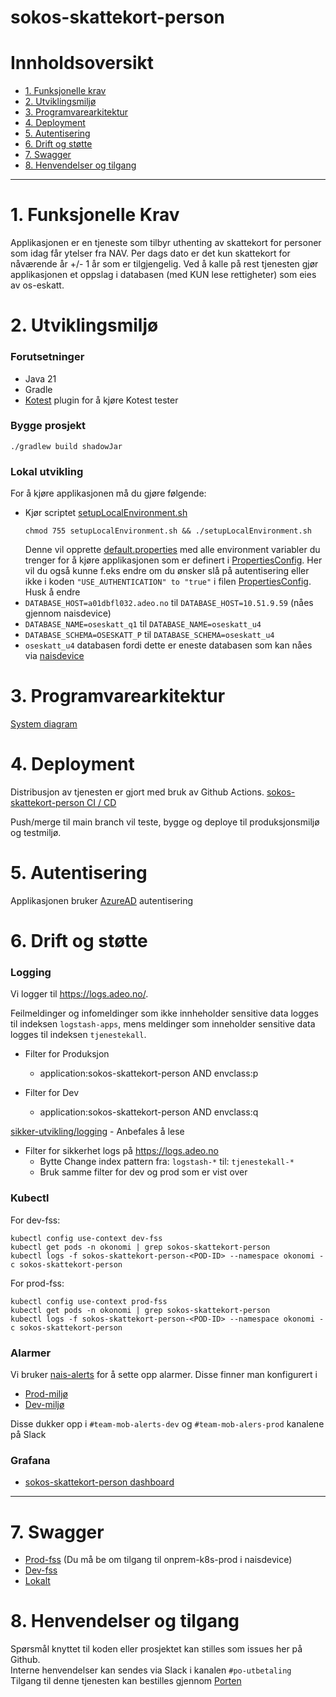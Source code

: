 # sokos-skattekort-person

# Innholdsoversikt

* [1. Funksjonelle krav](#1-funksjonelle-krav)
* [2. Utviklingsmiljø](#2-utviklingsmiljø)
* [3. Programvarearkitektur](#3-programvarearkitektur)
* [4. Deployment](#4-deployment)
* [5. Autentisering](#5-autentisering)
* [6. Drift og støtte](#6-drift-og-støtte)
* [7. Swagger](#7-swagger)
* [8. Henvendelser og tilgang](#8-henvendelser-og-tilgang)

---

# 1. Funksjonelle Krav

Applikasjonen er en tjeneste som tilbyr uthenting av skattekort for personer som idag får ytelser fra NAV.
Per dags dato er det kun skattekort for nåværende år +/- 1 år som er tilgjengelig.
Ved å kalle på rest tjenesten gjør applikasjonen et oppslag i databasen (med KUN lese rettigheter) som eies av
os-eskatt.

# 2. Utviklingsmiljø

### Forutsetninger

* Java 21
* Gradle
* [Kotest](https://plugins.jetbrains.com/plugin/14080-kotest) plugin for å kjøre Kotest tester

### Bygge prosjekt

`./gradlew build shadowJar`

### Lokal utvikling

For å kjøre applikasjonen må du gjøre følgende:
- Kjør scriptet [setupLocalEnvironment.sh](setupLocalEnvironment.sh)
     ```
     chmod 755 setupLocalEnvironment.sh && ./setupLocalEnvironment.sh
     ```
  Denne vil opprette [default.properties](defaults.properties) med alle environment variabler du trenger for å kjøre
  applikasjonen som er definert
  i [PropertiesConfig](src/main/kotlin/no/nav/sokos/skattekort.person/config/PropertiesConfig.kt).
  Her vil du også kunne f.eks endre om du ønsker slå på autentisering eller ikke i
  koden `"USE_AUTHENTICATION" to "true"` i
  filen [PropertiesConfig](src/main/kotlin/no/nav/sokos/skattekort.person/config/PropertiesConfig.kt).
  Husk å endre
- `DATABASE_HOST=a01dbfl032.adeo.no` til `DATABASE_HOST=10.51.9.59` (nåes gjennom naisdevice)
- `DATABASE_NAME=oseskatt_q1` til `DATABASE_NAME=oseskatt_u4`
- `DATABASE_SCHEMA=OSESKATT_P` til `DATABASE_SCHEMA=oseskatt_u4`
- `oseskatt_u4` databasen fordi dette er eneste databasen som kan nåes
  via [naisdevice](https://docs.nais.io/device/?h=naisdevice)

# 3. Programvarearkitektur

[System diagram](./dokumentasjon/system-diagram.md)

# 4. Deployment

Distribusjon av tjenesten er gjort med bruk av Github Actions.
[sokos-skattekort-person CI / CD](https://github.com/navikt/sokos-skattekort-person/actions)

Push/merge til main branch vil teste, bygge og deploye til produksjonsmiljø og testmiljø.

# 5. Autentisering

Applikasjonen bruker [AzureAD](https://docs.nais.io/security/auth/azure-ad/) autentisering

# 6. Drift og støtte

### Logging

Vi logger til https://logs.adeo.no/.

Feilmeldinger og infomeldinger som ikke innheholder sensitive data logges til indeksen `logstash-apps`, mens meldinger
som inneholder sensitive data logges til indeksen `tjenestekall`.

- Filter for Produksjon
    * application:sokos-skattekort-person AND envclass:p

- Filter for Dev
    * application:sokos-skattekort-person AND envclass:q

[sikker-utvikling/logging](https://sikkerhet.nav.no/docs/sikker-utvikling/logging) - Anbefales å lese

- Filter for sikkerhet logs på https://logs.adeo.no
    * Bytte Change index pattern fra: `logstash-*` til: `tjenestekall-*`
    * Bruk samme filter for dev og prod som er vist over

### Kubectl

For dev-fss:

```shell script
kubectl config use-context dev-fss
kubectl get pods -n okonomi | grep sokos-skattekort-person
kubectl logs -f sokos-skattekort-person-<POD-ID> --namespace okonomi -c sokos-skattekort-person
```

For prod-fss:

```shell script
kubectl config use-context prod-fss
kubectl get pods -n okonomi | grep sokos-skattekort-person
kubectl logs -f sokos-skattekort-person-<POD-ID> --namespace okonomi -c sokos-skattekort-person
```

### Alarmer

Vi bruker [nais-alerts](https://doc.nais.io/observability/alerts) for å sette opp alarmer. Disse finner man konfigurert
i

- [Prod-miljø](.nais/alerts-prod.yaml)
- [Dev-miljø](.nais/alerts-dev.yaml)

Disse dukker opp i `#team-mob-alerts-dev` og `#team-mob-alers-prod` kanalene på Slack

### Grafana

- [sokos-skattekort-person dashboard](https://grafana.nais.io/d/JC31xmTVz/sokos-skattekort-person?orgId=1&refresh=30s&from=now-24h&to=now)

---

# 7. Swagger

- [Prod-fss](https://sokos-skattekort-person.intern.nav.no/api/v1/docs) (Du må be om tilgang til onprem-k8s-prod i naisdevice)
- [Dev-fss](https://sokos-skattekort-person.dev.intern.nav.no/api/v1/docs)
- [Lokalt](http://0.0.0.0:8080/api/v1/docs)

# 8. Henvendelser og tilgang

Spørsmål knyttet til koden eller prosjektet kan stilles som issues her på Github.\
Interne henvendelser kan sendes via Slack i kanalen `#po-utbetaling`\
Tilgang til denne tjenesten kan bestilles gjennom [Porten](https://jira.adeo.no/plugins/servlet/desk/portal/541?requestGroup=824)
